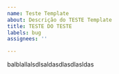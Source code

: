 ```yaml
---
name: Teste Template
about: Descrição do TESTE Template
title: TESTE DO TESTE
labels: bug
assignees: ''

---
```


balblallalsdlsaldasdlasdlasldas
